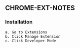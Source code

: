## CHROME-EXT-NOTES

### Installation
```
a. Go to Extensions
b. Click Manage Extension
c. Click Developer Mode
```

